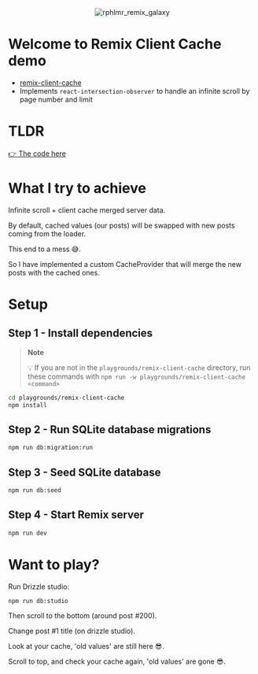 <div align="center">
  <img src="https://github.com/rphlmr/supa-fly-stack/assets/20722140/06a0310e-f97b-4cd9-9eaa-e380c4d184bf" alt="rphlmr_remix_galaxy" />
</div>

# Welcome to Remix Client Cache demo

- [remix-client-cache](https://github.com/Code-Forge-Net/remix-client-cache)
- Implements `react-intersection-observer` to handle an infinite scroll by page number and limit

# TLDR
 [👉 The code here](./app/routes/_index.tsx)

# What I try to achieve
Infinite scroll + client cache merged server data.

By default, cached values (our posts) will be swapped with new posts coming from the loader.

This end to a mess 😅.

So I have implemented a custom CacheProvider that will merge the new posts with the cached ones.

# Setup

## Step 1 - Install dependencies
> **Note**
> 
> 💡 If you are not in the `playgrounds/remix-client-cache` directory, run these commands with `npm run -w playgrounds/remix-client-cache <command>`

```sh
cd playgrounds/remix-client-cache
npm install
```

## Step 2 - Run SQLite database migrations
```sh
npm run db:migration:run
```

## Step 3 - Seed SQLite database
```sh
npm run db:seed
```

## Step 4 - Start Remix server
```sh
npm run dev
```

# Want to play?

Run Drizzle studio:
```sh
npm run db:studio
```

Then scroll to the bottom (around post #200).

Change post #1 title (on drizzle studio).

Look at your cache, 'old values' are still here 😎.

Scroll to top, and check your cache again, 'old values' are gone 😎.